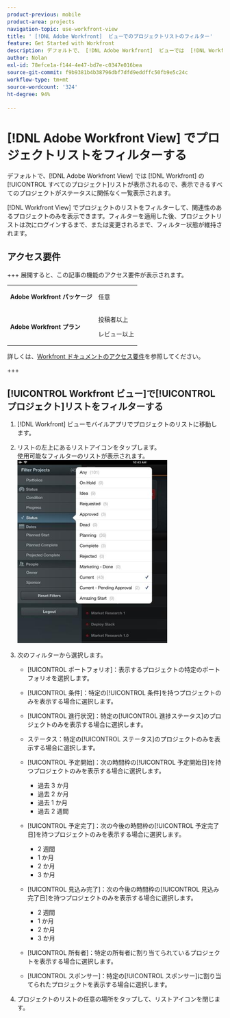```yaml
---
product-previous: mobile
product-area: projects
navigation-topic: use-workfront-view
title: ' [!DNL Adobe Workfront]  ビューでのプロジェクトリストのフィルター'
feature: Get Started with Workfront
description: デフォルトで、 [!DNL Adobe Workfront]  ビューでは  [!DNL Workfront] の[!UICONTROL すべてのプロジェクト]リストが表示されるので、表示できるすべてのプロジェクトがステータスに関係なく一覧表示されます。
author: Nolan
exl-id: 78efce1a-f144-4e47-bd7e-c0347e016bea
source-git-commit: f9b9381b4b38796dbf7dfd9eddffc50fb9e5c24c
workflow-type: tm+mt
source-wordcount: '324'
ht-degree: 94%

---
```


# [!DNL Adobe Workfront View] でプロジェクトリストをフィルターする

デフォルトで、[!DNL Adobe Workfront View] では [!DNL Workfront] の[!UICONTROL すべてのプロジェクト]リストが表示されるので、表示できるすべてのプロジェクトがステータスに関係なく一覧表示されます。

[!DNL Workfront View] でプロジェクトのリストをフィルターして、関連性のあるプロジェクトのみを表示できます。フィルターを適用した後、プロジェクトリストは次にログインするまで、または変更されるまで、フィルター状態が維持されます。

## アクセス要件

+++ 展開すると、この記事の機能のアクセス要件が表示されます。

<table style="table-layout:auto"> 
 <col> 
 </col> 
 <col> 
 </col> 
 <tbody> 
  <tr> 
   <td role="rowheader"><strong>Adobe Workfront パッケージ</strong></td> 
   <td> <p>任意</p> </td> 
  </tr> 
  <tr> 
   <td role="rowheader"><strong>Adobe Workfront プラン</strong></td> 
   <td> 
   <p>投稿者以上</p>
   <p>レビュー以上</p> </td> 
  </tr> 
 </tbody> 
</table>

詳しくは、[Workfront ドキュメントのアクセス要件](/help/quicksilver/administration-and-setup/add-users/access-levels-and-object-permissions/access-level-requirements-in-documentation.md)を参照してください。

+++

## [!UICONTROL Workfront ビュー]で[!UICONTROL プロジェクト]リストをフィルターする

1. [!DNL Workfront] ビューモバイルアプリでプロジェクトのリストに移動します。
1. リストの左上にあるリストアイコンをタップします。\
   使用可能なフィルターのリストが表示されます。\
   ![WF_View_filters_050621.jpg](assets/wf-view-filters-050621-350x427.jpg)

1. 次のフィルターから選択します。

   * [!UICONTROL ポートフォリオ]：表示するプロジェクトの特定のポートフォリオを選択します。
   * [!UICONTROL 条件]：特定の[!UICONTROL 条件]を持つプロジェクトのみを表示する場合に選択します。
   * [!UICONTROL 進行状況]：特定の[!UICONTROL 進捗ステータス]のプロジェクトのみを表示する場合に選択します。
   * ステータス：特定の[!UICONTROL ステータス]のプロジェクトのみを表示する場合に選択します。
   * [!UICONTROL 予定開始]：次の時間枠の[!UICONTROL 予定開始日]を持つプロジェクトのみを表示する場合に選択します。

      * 過去 3 か月
      * 過去 2 か月
      * 過去 1 か月
      * 過去 2 週間
   * [!UICONTROL 予定完了]：次の今後の時間枠の[!UICONTROL 予定完了日]を持つプロジェクトのみを表示する場合に選択します。

      * 2 週間
      * 1 か月
      * 2 か月
      * 3 か月
   * [!UICONTROL 見込み完了]：次の今後の時間枠の[!UICONTROL 見込み完了日]を持つプロジェクトのみを表示する場合に選択します。

      * 2 週間
      * 1 か月
      * 2 か月
      * 3 か月
   * [!UICONTROL 所有者]：特定の所有者に割り当てられているプロジェクトを表示する場合に選択します。
   * [!UICONTROL スポンサー]：特定の[!UICONTROL スポンサー]に割り当てられたプロジェクトを表示する場合に選択します。




1. プロジェクトのリストの任意の場所をタップして、リストアイコンを閉じます。
